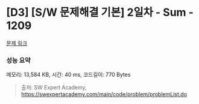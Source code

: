 # [D3] [S/W 문제해결 기본] 2일차 - Sum - 1209 

[문제 링크](https://swexpertacademy.com/main/code/problem/problemDetail.do?contestProbId=AV13_BWKACUCFAYh) 

### 성능 요약

메모리: 13,584 KB, 시간: 40 ms, 코드길이: 770 Bytes



> 출처: SW Expert Academy, https://swexpertacademy.com/main/code/problem/problemList.do